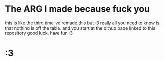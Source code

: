 # The ARG I made because **fuck you**
this is like the third time ive remade this but :3 really all you need to know is that nothing is off the table, and you start at the github page linked to this repository
good luck, have fun :3
# :3
   	  	   
	
     		  	 	
	
     		 		  
	
     		 		  
	
     		 				
	
      	 		  
	
      	     
	
     	 	 			
	
     		 				
	
     			  	 
	
     		 		  
	
     		  	  
	
      	    	
	
  


